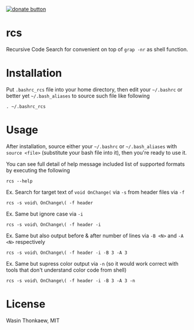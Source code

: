 [![donate button](https://img.shields.io/badge/$-donate-ff69b4.svg?maxAge=2592000&amp;style=flat)](https://github.com/haxpor/donate)
# rcs

Recursive Code Search for convenient on top of `grap -nr` as shell function.

# Installation

Put `.bashrc_rcs` file into your home directory, then edit your `~/.bashrc` or better yet `~/.bash_aliases`
to source such file like following

```
. ~/.bashrc_rcs
```

# Usage

After installation, source either your `~/.bashrc` or `~/.bash_aliases` with `source <file>` (substitute
your bash file into it), then you're ready to use it.

You can see full detail of help message included list of supported formats by executing the following

```
rcs --help
```

Ex. Search for target text of `void OnChange(` via `-s` from header files via `-f`

```
rcs -s void\ OnChange\( -f header
```

Ex. Same but ignore case via `-i`

```
rcs -s void\ OnChange\( -f header -i
```

Ex. Same but also output before & after number of lines via `-B <N>` and `-A <N>` respectively

```
rcs -s void\ OnChange\( -f header -i -B 3 -A 3
```

Ex. Same but supress color output via `-n` (so it would work correct with tools that don't understand color code from shell)

```
rcs -s void\ OnChange\( -f header -i -B 3 -A 3 -n
```

# License
Wasin Thonkaew, MIT
